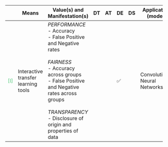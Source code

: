 |       | Means  | Value(s) and Manifestation(s)| DT|AT | DE | DS | Application (model) | Approach | Visual elements | Additional details
| ----------- |  --------------------------- | ---------------  |------------------------------|-------------| ----------------------|----------------------|----------------------------|--------------------|------------------------|--------------------------------- |
<span style="color:#50C878">[I]</span> | Interactive transfer learning tools | *PERFORMANCE* <br> - Accuracy <br> - False Positive and Negative rates <br><br> *FAIRNESS* <br> - Accuracy across groups <br> - False Positive and Negative rates across groups <br><br> *TRANSPARENCY* <br> - Disclosure of origin and properties of data | | | ✅| | Convolutional Neural Networks| | - Confusion matrices <br> - Z-scored of each filter <br> - Bar charts <br> - Activation heatmaps <br> - t-SNE clusters| 